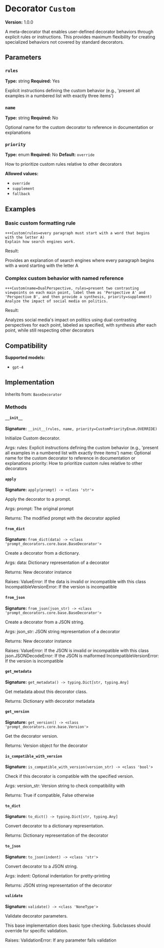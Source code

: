 # Decorator `Custom`

**Version:** 1.0.0

A meta-decorator that enables user-defined decorator behaviors through explicit rules or instructions. This provides maximum flexibility for creating specialized behaviors not covered by standard decorators.

## Parameters

### `rules`

**Type:** string
**Required:** Yes

Explicit instructions defining the custom behavior (e.g., 'present all examples in a numbered list with exactly three items')

### `name`

**Type:** string
**Required:** No

Optional name for the custom decorator to reference in documentation or explanations

### `priority`

**Type:** enum
**Required:** No
**Default:** `override`

How to prioritize custom rules relative to other decorators

**Allowed values:**

- `override`
- `supplement`
- `fallback`

## Examples

### Basic custom formatting rule

```
+++Custom(rules=every paragraph must start with a word that begins with the letter A)
Explain how search engines work.
```

Result:

Provides an explanation of search engines where every paragraph begins with a word starting with the letter A

### Complex custom behavior with named reference

```
+++Custom(name=DualPerspective, rules=present two contrasting viewpoints on each main point, label them as 'Perspective A' and 'Perspective B', and then provide a synthesis, priority=supplement)
Analyze the impact of social media on politics.
```

Result:

Analyzes social media's impact on politics using dual contrasting perspectives for each point, labeled as specified, with synthesis after each point, while still respecting other decorators

## Compatibility

**Supported models:**

- `gpt-4`

## Implementation

Inherits from: `BaseDecorator`

### Methods

#### `__init__`

**Signature:** `__init__(rules, name, priority=CustomPriorityEnum.OVERRIDE)`

Initialize Custom decorator.

Args:
    rules: Explicit instructions defining the custom behavior (e.g., 'present all examples in a numbered list with exactly three items')
    name: Optional name for the custom decorator to reference in documentation or explanations
    priority: How to prioritize custom rules relative to other decorators

#### `apply`

**Signature:** `apply(prompt) -> <class 'str'>`

Apply the decorator to a prompt.

Args:
    prompt: The original prompt

Returns:
    The modified prompt with the decorator applied

#### `from_dict`

**Signature:** `from_dict(data) -> <class 'prompt_decorators.core.base.BaseDecorator'>`

Create a decorator from a dictionary.

Args:
    data: Dictionary representation of a decorator

Returns:
    New decorator instance

Raises:
    ValueError: If the data is invalid or incompatible with this class
    IncompatibleVersionError: If the version is incompatible

#### `from_json`

**Signature:** `from_json(json_str) -> <class 'prompt_decorators.core.base.BaseDecorator'>`

Create a decorator from a JSON string.

Args:
    json_str: JSON string representation of a decorator

Returns:
    New decorator instance

Raises:
    ValueError: If the JSON is invalid or incompatible with this class
    json.JSONDecodeError: If the JSON is malformed
    IncompatibleVersionError: If the version is incompatible

#### `get_metadata`

**Signature:** `get_metadata() -> typing.Dict[str, typing.Any]`

Get metadata about this decorator class.

Returns:
    Dictionary with decorator metadata

#### `get_version`

**Signature:** `get_version() -> <class 'prompt_decorators.core.base.Version'>`

Get the decorator version.

Returns:
    Version object for the decorator

#### `is_compatible_with_version`

**Signature:** `is_compatible_with_version(version_str) -> <class 'bool'>`

Check if this decorator is compatible with the specified version.

Args:
    version_str: Version string to check compatibility with

Returns:
    True if compatible, False otherwise

#### `to_dict`

**Signature:** `to_dict() -> typing.Dict[str, typing.Any]`

Convert decorator to a dictionary representation.

Returns:
    Dictionary representation of the decorator

#### `to_json`

**Signature:** `to_json(indent) -> <class 'str'>`

Convert decorator to a JSON string.

Args:
    indent: Optional indentation for pretty-printing

Returns:
    JSON string representation of the decorator

#### `validate`

**Signature:** `validate() -> <class 'NoneType'>`

Validate decorator parameters.

This base implementation does basic type checking.
Subclasses should override for specific validation.

Raises:
    ValidationError: If any parameter fails validation
